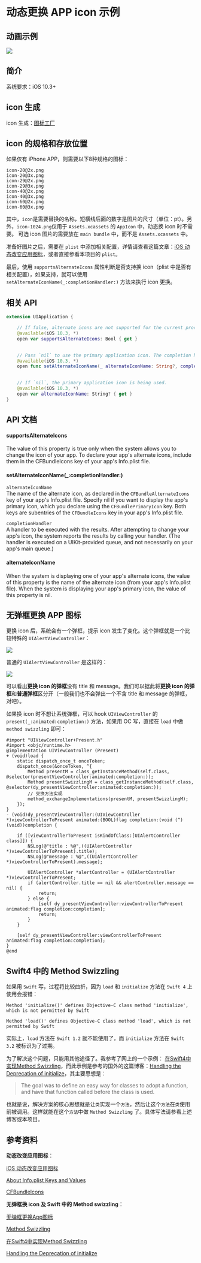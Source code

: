 # 动态更换 APP icon 示例

## 动画示例

![](./media/demo.gif)

## 简介

系统要求：iOS 10.3+

## icon 生成

icon 生成：[图标工厂](https://icon.wuruihong.com)

## icon 的规格和存放位置

如果仅有 iPhone APP，则需要以下8种规格的图标：  

```
icon-20@2x.png
icon-20@3x.png
icon-29@2x.png
icon-29@3x.png
icon-40@2x.png
icon-40@3x.png
icon-60@2x.png
icon-60@3x.png
```

其中，`icon`是需要替换的名称，短横线后面的数字是图片的尺寸（单位：pt）。另外，`icon-1024.png`仅用于 `Assets.xcassets` 的 `AppIcon` 中，动态换 icon 时不需要。 可选 icon 图片的需要放在 `main bundle` 中，而不是 `Assets.xcassets` 中。  

准备好图片之后，需要在 `plist` 中添加相关配置，详情请查看这篇文章：[iOS 动态改变应用图标](https://blog.csdn.net/KimBing/article/details/77996756?utm_source=blogxgwz10)，或者直接参看本项目的 `plist`。  

最后，使用 `supportsAlternateIcons` 属性判断是否支持换 icon（plist 中是否有相关配置），如果支持，就可以使用`setAlternateIconName(_:completionHandler:)` 方法来执行 icon 更换。  

## 相关 API

```swift
extension UIApplication {

    // If false, alternate icons are not supported for the current process.
    @available(iOS 10.3, *)
    open var supportsAlternateIcons: Bool { get }

    
    // Pass `nil` to use the primary application icon. The completion handler will be invoked asynchronously on an arbitrary background queue; be sure to dispatch back to the main queue before doing any further UI work.
    @available(iOS 10.3, *)
    open func setAlternateIconName(_ alternateIconName: String?, completionHandler: ((Error?) -> Void)? = nil)

    
    // If `nil`, the primary application icon is being used.
    @available(iOS 10.3, *)
    open var alternateIconName: String? { get }
}
```

## API 文档

#### supportsAlternateIcons

The value of this property is true only when the system allows you to change the icon of your app. To declare your app's alternate icons, include them in the CFBundleIcons key of your app's Info.plist file.

#### setAlternateIconName(_:completionHandler:)

`alternateIconName`  
The name of the alternate icon, as declared in the `CFBundleAlternateIcons` key of your app's Info.plist file. Specify nil if you want to display the app's primary icon, which you declare using the `CFBundlePrimaryIcon` key. Both keys are subentries of the `CFBundleIcons` key in your app's Info.plist file.  

`completionHandler`  
A handler to be executed with the results. After attempting to change your app's icon, the system reports the results by calling your handler. (The handler is executed on a UIKit-provided queue, and not necessarily on your app's main queue.)   

#### alternateIconName

When the system is displaying one of your app's alternate icons, the value of this property is the name of the alternate icon (from your app's Info.plist file). When the system is displaying your app's primary icon, the value of this property is nil.

## 无弹框更换 APP 图标

更换 icon 后，系统会有一个弹框，提示 icon 发生了变化。这个弹框就是一个比较特殊的 `UIAlertViewController`：  

![](./media/换icon的弹框.png)

普通的 `UIAlertViewController` 是这样的：  

![](./media/普通弹框.png)

可以看出**更换 icon 的弹框**没有 title 和 message。我们可以据此将**更换 icon 的弹框**和**普通弹框**区分开（一般我们也不会弹出一个不含 title 和 message 的弹框，对吧）。   

如果换 icon 时不想让系统弹框，可以 hook `UIViewController` 的 `present(_:animated:completion:)` 方法，如果用 OC 写，直接在 `load`  中做 `method swizzling` 即可：  

```objc
#import "UIViewController+Present.h"
#import <objc/runtime.h>
@implementation UIViewController (Present)
+ (void)load {
    static dispatch_once_t onceToken;
    dispatch_once(&onceToken, ^{
        Method presentM = class_getInstanceMethod(self.class, @selector(presentViewController:animated:completion:));
        Method presentSwizzlingM = class_getInstanceMethod(self.class, @selector(dy_presentViewController:animated:completion:));
        // 交换方法实现
        method_exchangeImplementations(presentM, presentSwizzlingM);
    });
}
- (void)dy_presentViewController:(UIViewController *)viewControllerToPresent animated:(BOOL)flag completion:(void (^)(void))completion {
    
    if ([viewControllerToPresent isKindOfClass:[UIAlertController class]]) {
        NSLog(@"title : %@",((UIAlertController *)viewControllerToPresent).title);
        NSLog(@"message : %@",((UIAlertController *)viewControllerToPresent).message);
        
        UIAlertController *alertController = (UIAlertController *)viewControllerToPresent;
        if (alertController.title == nil && alertController.message == nil) {
            return;
        } else {
            [self dy_presentViewController:viewControllerToPresent animated:flag completion:completion];
            return;
        }
    }
    
    [self dy_presentViewController:viewControllerToPresent animated:flag completion:completion];
}
@end
```

## Swift4 中的 Method Swizzling

如果用 `Swift` 写，过程将比较曲折，因为 `load` 和 `initialize` 方法在 `Swift 4` 上使用会报错：  

```
Method 'initialize()' defines Objective-C class method 'initialize', which is not permitted by Swift

Method 'load()' defines Objective-C class method 'load', which is not permitted by Swift
```

实际上，`load` 方法在 `Swift 1.2` 就不能使用了，而 `initialize` 方法在 `Swift 3.2` 被标识为了过期。  

为了解决这个问题，只能用其他途径了。我参考了网上的一个示例： [在Swift4中实现Method Swizzling](http://blog.yaoli.site/post/如何优雅地在Swift4中实现Method-Swizzling)，而此示例是参考的国外的这篇博客：[Handling the Deprecation of initialize](http://jordansmith.io/handling-the-deprecation-of-initialize/)，其主要思想是：  

> The goal was to define an easy way for classes to adopt a function, and have that function called before the class is used.
 
也就是说，解决方案的核心思想就是让`类`实现一个`方法`，然后让这个`方法`在`类`使用前被调用。这样就能在这个`方法`中做 `Method Swizzling` 了。具体写法请参看上述博客或本项目。  

## 参考资料

**动态改变应用图标**：  

[iOS 动态改变应用图标](https://blog.csdn.net/KimBing/article/details/77996756?utm_source=blogxgwz10)

[About Info.plist Keys and Values](https://developer.apple.com/library/archive/documentation/General/Reference/InfoPlistKeyReference/Introduction/Introduction.html#//apple_ref/doc/uid/TP40009247)

[CFBundleIcons](https://developer.apple.com/library/archive/documentation/General/Reference/InfoPlistKeyReference/Articles/CoreFoundationKeys.html#//apple_ref/doc/uid/TP40009249-SW13)

**无弹框换 icon 及 Swift 中的 Method swizzling**：  

[无弹框更换App图标](http://daiyi.pro/2017/05/01/ChangeYourAppIcons2/)

[Method Swizzling](https://nshipster.com/method-swizzling/)

[在Swift4中实现Method Swizzling](http://blog.yaoli.site/post/如何优雅地在Swift4中实现Method-Swizzling)

[Handling the Deprecation of initialize](http://jordansmith.io/handling-the-deprecation-of-initialize/)

